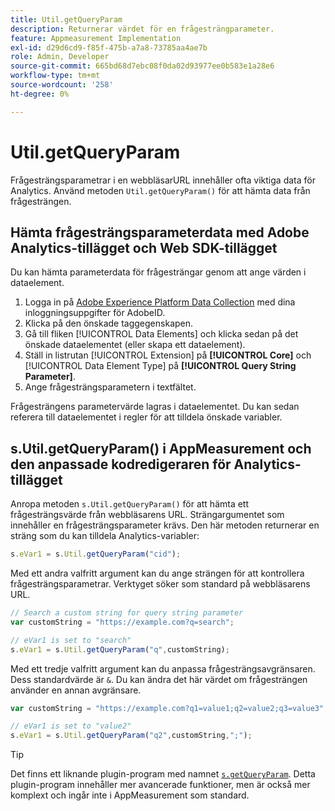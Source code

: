 ```yaml
---
title: Util.getQueryParam
description: Returnerar värdet för en frågesträngparameter.
feature: Appmeasurement Implementation
exl-id: d29d6cd9-f85f-475b-a7a8-73785aa4ae7b
role: Admin, Developer
source-git-commit: 665bd68d7ebc08f0da02d93977ee0b583e1a28e6
workflow-type: tm+mt
source-wordcount: '258'
ht-degree: 0%

---
```


# Util.getQueryParam

Frågesträngsparametrar i en webbläsarURL innehåller ofta viktiga data för Analytics. Använd metoden `Util.getQueryParam()` för att hämta data från frågesträngen.

## Hämta frågesträngsparameterdata med Adobe Analytics-tillägget och Web SDK-tillägget

Du kan hämta parameterdata för frågesträngar genom att ange värden i dataelement.

1. Logga in på [Adobe Experience Platform Data Collection](https://experience.adobe.com/data-collection) med dina inloggningsuppgifter för AdobeID.
2. Klicka på den önskade taggegenskapen.
3. Gå till fliken [!UICONTROL Data Elements] och klicka sedan på det önskade dataelementet (eller skapa ett dataelement).
4. Ställ in listrutan [!UICONTROL Extension] på **[!UICONTROL Core]** och [!UICONTROL Data Element Type] på **[!UICONTROL Query String Parameter]**.
5. Ange frågesträngsparametern i textfältet.

Frågesträngens parametervärde lagras i dataelementet. Du kan sedan referera till dataelementet i regler för att tilldela önskade variabler.

## s.Util.getQueryParam() i AppMeasurement och den anpassade kodredigeraren för Analytics-tillägget

Anropa metoden `s.Util.getQueryParam()` för att hämta ett frågesträngsvärde från webbläsarens URL. Strängargumentet som innehåller en frågesträngsparameter krävs. Den här metoden returnerar en sträng som du kan tilldela Analytics-variabler:

```js
s.eVar1 = s.Util.getQueryParam("cid");
```

Med ett andra valfritt argument kan du ange strängen för att kontrollera frågesträngsparametrar. Verktyget söker som standard på webbläsarens URL.

```js
// Search a custom string for query string parameter
var customString = "https://example.com?q=search";

// eVar1 is set to "search"
s.eVar1 = s.Util.getQueryParam("q",customString);
```

Med ett tredje valfritt argument kan du anpassa frågesträngsavgränsaren. Dess standardvärde är `&`. Du kan ändra det här värdet om frågesträngen använder en annan avgränsare.

```js
var customString = "https://example.com?q1=value1;q2=value2;q3=value3";

// eVar1 is set to "value2"
s.eVar1 = s.Util.getQueryParam("q2",customString,";");
```

>[!TIP]
>
>Det finns ett liknande plugin-program med namnet [`s.getQueryParam`](../plugins/getqueryparam.md). Detta plugin-program innehåller mer avancerade funktioner, men är också mer komplext och ingår inte i AppMeasurement som standard.
